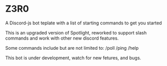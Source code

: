 # Z3R0
A Discord-js bot teplate with a list of starting commands to get you started

This is an upgraded version of Spotlight, reworked to support slash commands and work with other new discord features.

Some commands include but are not limited to:
/poll
/ping
/help

This bot is under development, watch for new fetures, and bugs.

